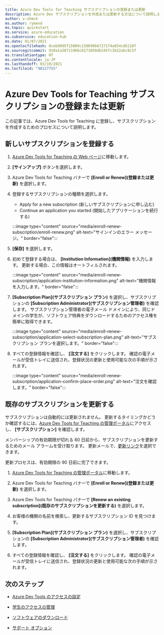 ```yaml
---
title: Azure Dev Tools for Teaching サブスクリプションの登録または更新
description: Azure Dev サブスクリプションを作成または更新する方法について説明します。
author: v-shmck
ms.author: rymend
ms.topic: quickstart
ms.service: azure-education
ms.subservice: education-hub
ms.date: 01/07/2021
ms.openlocfilehash: 0ceb9095f15009c150690b67271f4a654cd6110f
ms.sourcegitcommit: 910a1a38711966cb171050db245fc3b22abc8c5f
ms.translationtype: HT
ms.contentlocale: ja-JP
ms.lasthandoff: 03/19/2021
ms.locfileid: "98127755"
---
```

# <a name="enroll-or-renew-an-azure-dev-tools-for-teaching-subscription"></a>Azure Dev Tools for Teaching サブスクリプションの登録または更新

この記事では、Azure Dev Tools for Teaching に登録し、サブスクリプションを作成するためのプロセスについて説明します。

## <a name="enroll-a-new-subscription"></a>新しいサブスクリプションを登録する

1. [Azure Dev Tools for Teaching の Web ページ](https://azure.microsoft.com/education/institutions/)に移動します。
1. **[サインアップ]** ボタンを選択します。 
1. Azure Dev Tools for Teaching バナーで **[Enroll or Renew]\(登録または更新\)** を選択します。
1. 登録するサブスクリプションの種類を選択します。
    - Apply for a new subscription (新しいサブスクリプションに申し込む)
    - Continue an application you started (開始したアプリケーションを続行する)
 
    :::image type="content" source="media/enroll-renew-subscription/enroll-renew.png" alt-text="サインインのエラー メッセージ。" border="false":::

1. **[保存]** を選択します。

1. 初めて登録する場合は、 **[Institution Information]\(機関情報\)** を入力します。 更新する場合、この情報はオートフィルされます。

    :::image type="content" source="media/enroll-renew-subscription/application-institution-information.png" alt-text="機関情報を入力します。" border="false":::

1. **[Subscription Plan]\(サブスクリプション プラン\)** を選択し、サブスクリプションの **[Subscription Administrator]\(サブスクリプション管理者\)** を確認します。 サブスクリプション管理者の電子メール ドメインにより、同じドメインの学生が、ソフトウェア特典をダウンロードするためのアクセス権を簡単に取得できます。

    :::image type="content" source="media/enroll-renew-subscription/application-select-subscription-plan.png" alt-text="サブスクリプション プランを選択します。" border="false":::
    
1. すべての登録情報を確認し、 **[注文する]** をクリックします。 確認の電子メールが受信トレイに送信され、登録状況の更新と使用可能な次の手順が示されます。

    :::image type="content" source="media/enroll-renew-subscription/application-confirm-place-order.png" alt-text="注文を確認します。" border="false":::

## <a name="renew-an-existing-subscription"></a>既存のサブスクリプションを更新する

サブスクリプションは自動的には更新されません。 更新するタイミングかどうか確認するには、[Azure Dev Tools for Teaching の管理ポータル](https://portal.azureforeducation.microsoft.com/)にアクセスし、 **[サブスクリプション]** を確認します。

メンバーシップの有効期限が切れる 60 日前から、サブスクリプションを更新するためのメール アラームを受け取ります。 更新メールで、[更新リンク](https://portal.azureforeducation.microsoft.com/)を選択できます。

更新プロセスは、有効期限の 90 日前に完了できます。

1. [Azure Dev Tools for Teaching の管理ポータル](https://portal.azureforeducation.microsoft.com/)に移動します。

1. Azure Dev Tools for Teaching バナーで **[Enroll or Renew]\(登録または更新\)** を選択します。

1. Azure Dev Tools for Teaching バナーで **[Renew an existing subscription]\(既存のサブスクリプションを更新する\)** を選択します。

1. お客様の機関の名前を検索し、更新するサブスクリプション ID を見つけます。

1. **[Subscription Plan]\(サブスクリプション プラン\)** を選択し、サブスクリプションの **[Subscription Administrator]\(サブスクリプション管理者\)** を確認します。

1. すべての登録情報を確認し、 **[注文する]** をクリックします。 確認の電子メールが受信トレイに送信され、登録状況の更新と使用可能な次の手順が示されます。


## <a name="next-steps"></a>次のステップ   

- [Azure Dev Tools のアクセスの設定](set-up-access.md)

- [学生のアクセスの管理](manage-students.md)

- [ソフトウェアのダウンロード](download-software.md)

- [サポート オプション](program-support.md)
